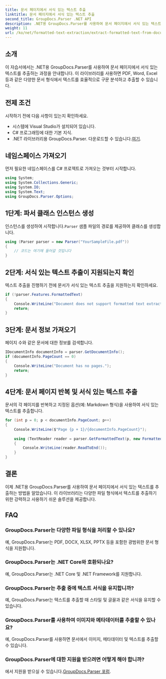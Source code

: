 ```yaml
---
title: 문서 페이지에서 서식 있는 텍스트 추출
linktitle: 문서 페이지에서 서식 있는 텍스트 추출
second_title: GroupDocs.Parser .NET API
description: .NET용 GroupDocs.Parser를 사용하여 문서 페이지에서 서식 있는 텍스트를 추출합니다. 효율적이고 안정적인 텍스트 추출 솔루션.
weight: 11
url: /ko/net/formatted-text-extraction/extract-formatted-text-from-document-page/
---
```

## 소개
이 자습서에서는 .NET용 GroupDocs.Parser를 사용하여 문서 페이지에서 서식 있는 텍스트를 추출하는 과정을 안내합니다. 이 라이브러리를 사용하면 PDF, Word, Excel 등과 같은 다양한 문서 형식에서 텍스트를 효율적으로 구문 분석하고 추출할 수 있습니다.
## 전제 조건
시작하기 전에 다음 사항이 있는지 확인하세요.
- 시스템에 Visual Studio가 설치되어 있습니다.
- C# 프로그래밍에 대한 기본 지식.
-  .NET 라이브러리용 GroupDocs.Parser. 다운로드할 수 있습니다.[여기](https://releases.groupdocs.com/parser/net/).

## 네임스페이스 가져오기
먼저 필요한 네임스페이스를 C# 프로젝트로 가져오는 것부터 시작합니다.
```csharp
using System;
using System.Collections.Generic;
using System.IO;
using System.Text;
using GroupDocs.Parser.Options;
```
## 1단계: 파서 클래스 인스턴스 생성
 인스턴스를 생성하여 시작합니다.`Parser` 샘플 파일의 경로를 제공하여 클래스를 생성합니다.
```csharp
using (Parser parser = new Parser("YourSampleFile.pdf"))
{
    // 코드는 여기에 들어갈 것입니다
}
```
## 2단계: 서식 있는 텍스트 추출이 지원되는지 확인
텍스트 추출을 진행하기 전에 문서가 서식 있는 텍스트 추출을 지원하는지 확인하세요.
```csharp
if (!parser.Features.FormattedText)
{
    Console.WriteLine("Document does not support formatted text extraction.");
    return;
}
```
## 3단계: 문서 정보 가져오기
페이지 수와 같은 문서에 대한 정보를 검색합니다.
```csharp
IDocumentInfo documentInfo = parser.GetDocumentInfo();
if (documentInfo.PageCount == 0)
{
    Console.WriteLine("Document has no pages.");
    return;
}
```
## 4단계: 문서 페이지 반복 및 서식 있는 텍스트 추출
문서의 각 페이지를 반복하고 지정된 옵션(예: Markdown 형식)을 사용하여 서식 있는 텍스트를 추출합니다.
```csharp
for (int p = 0; p < documentInfo.PageCount; p++)
{
    Console.WriteLine($"Page {p + 1}/{documentInfo.PageCount}");
    
    using (TextReader reader = parser.GetFormattedText(p, new FormattedTextOptions(FormattedTextMode.Markdown)))
    {
        Console.WriteLine(reader.ReadToEnd());
    }
}
```

## 결론
이제 .NET용 GroupDocs.Parser를 사용하여 문서 페이지에서 서식 있는 텍스트를 추출하는 방법을 알았습니다. 이 라이브러리는 다양한 파일 형식에서 텍스트를 추출하기 위한 강력하고 사용하기 쉬운 솔루션을 제공합니다.

## FAQ
### GroupDocs.Parser는 다양한 파일 형식을 처리할 수 있나요?
예, GroupDocs.Parser는 PDF, DOCX, XLSX, PPTX 등을 포함한 광범위한 문서 형식을 지원합니다.
### GroupDocs.Parser는 .NET Core와 호환되나요?
예, GroupDocs.Parser는 .NET Core 및 .NET Framework를 지원합니다.
### GroupDocs.Parser는 추출 중에 텍스트 서식을 유지합니까?
예, GroupDocs.Parser는 텍스트를 추출할 때 스타일 및 글꼴과 같은 서식을 유지할 수 있습니다.
### GroupDocs.Parser를 사용하여 이미지와 메타데이터를 추출할 수 있나요?
예, GroupDocs.Parser를 사용하면 문서에서 이미지, 메타데이터 및 텍스트를 추출할 수 있습니다.
### GroupDocs.Parser에 대한 지원을 받으려면 어떻게 해야 합니까?
 에서 지원을 받으실 수 있습니다.[GroupDocs.Parser 포럼](https://forum.groupdocs.com/c/parser/17).